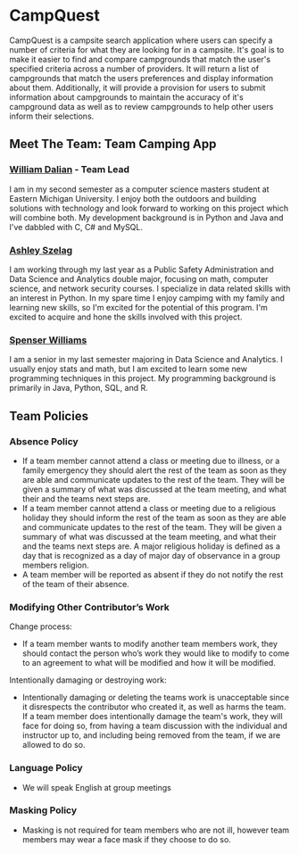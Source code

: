 # CampQuest
CampQuest is a campsite search application where users can specify a number of criteria for what they are looking for in a campsite. It's goal is to make it easier to find and compare campgrounds that match the user's specified criteria across a number of providers. It will return a list of campgrounds that match the users preferences and display information about them. Additionally, it will provide a provision for users to submit information about campgrounds to maintain the accuracy of it's campground data as well as to review campgrounds to help other users inform their selections.

## Meet The Team: Team Camping App
### [William Dalian](https://github.com/wildal99) - Team Lead
I am in my second semester as a computer science masters student at Eastern Michigan University. I enjoy both the outdoors and building solutions with technology and look forward to working on this project which will combine both. My development background is in Python and Java and I've dabbled with C, C# and MySQL. 
### [Ashley Szelag](https://github.com/aeSzelag)
I am working through my last year as a Public Safety Administration and Data Science and Analytics double major, focusing on math, computer science, and network security courses. I specialize in data related skills with an interest in Python. In my spare time I enjoy campimg with my family and learning new skills, so I'm excited for the potential of this program. I'm excited to acquire and hone the skills involved with this project.
### [Spenser Williams](https://github.com/swill93)
I am a senior in my last semester majoring in Data Science and Analytics. I usually enjoy stats and math, but I am excited to learn some new programming techniques in this project. My programming background is primarily in Java, Python, SQL, and R. 
## Team Policies
### Absence Policy
- If a team member cannot attend a class or meeting due to illness, or a family emergency they should alert the rest of the team as soon as they are able and communicate updates to the rest of the team. They will be given a summary of what was discussed at the team meeting, and what their and the teams next steps are.
- If a team member cannot attend a class or meeting due to a religious holiday they should inform the rest of the team as soon as they are able and communicate updates to the rest of the team.  They will be given a summary of what was discussed at the team meeting, and what their and the teams next steps are. A major religious holiday is defined as a day that is recognized as a day of major day of observance in a group members religion.
- A team member will be reported as absent if they do not notify the rest of the team of their absence.

### Modifying Other Contributor’s Work

Change process:
- If a team member wants to modify another team members work, they should contact the person who’s work they would like to modify to come to an agreement to what will be modified and how it will be modified.

Intentionally damaging or destroying work:
- Intentionally damaging or deleting the teams work is unacceptable since it disrespects the contributor who created it, as well as harms the team. If a team member does intentionally damage the team's work, they will face for doing so, from having a team discussion with the individual and instructor up to, and including being removed from the team, if we are allowed to do so.

### Language Policy
- We will speak English at group meetings

### Masking Policy
- Masking is not required for team members who are not ill, however team members may wear a face mask if they choose to do so.

